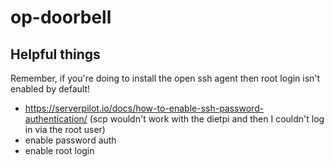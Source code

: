 # op-doorbell

## Helpful things

Remember, if you're doing to install the open ssh agent then root login isn't enabled by default!

- https://serverpilot.io/docs/how-to-enable-ssh-password-authentication/
  (scp wouldn't work with the dietpi and then I couldn't log in via the root user)
- enable password auth
- enable root login
